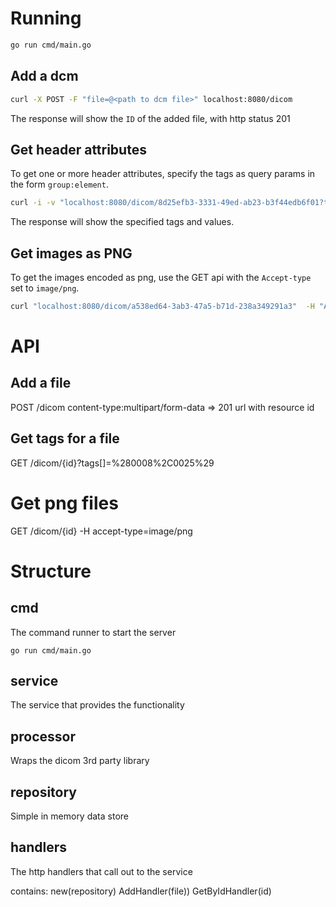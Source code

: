 
# Running 

```bash
go run cmd/main.go
```

## Add a dcm 

```bash
curl -X POST -F "file=@<path to dcm file>" localhost:8080/dicom

```

The response will show the `ID` of the added file, with http status 201

## Get header attributes

To get one or more header attributes, specify the tags as query params
in the form `group:element`.

```bash
curl -i -v "localhost:8080/dicom/8d25efb3-3331-49ed-ab23-b3f44edb6f01?tag=0010:1010"
```
The response will show the specified tags and values.

## Get images as PNG

To get the images encoded as png, use the GET api with the `Accept-type` set to `image/png`.

```bash
curl "localhost:8080/dicom/a538ed64-3ab3-47a5-b71d-238a349291a3"  -H "Accept-type:image/png" -o xray.png
```

# API

## Add a file
POST /dicom content-type:multipart/form-data
=> 201 url with resource id

## Get tags for a file
GET /dicom/{id}?tags[]=%280008%2C0025%29

# Get png files 
GET /dicom/{id} -H accept-type=image/png


# Structure

## cmd
The command runner to start the server

```
go run cmd/main.go 
```


## service

The service that provides the functionality

## processor

Wraps the dicom 3rd party library 

## repository

Simple in memory data store

## handlers

The http handlers that call out to the service

contains:
new(repository)
AddHandler(file))
GetByIdHandler(id)



